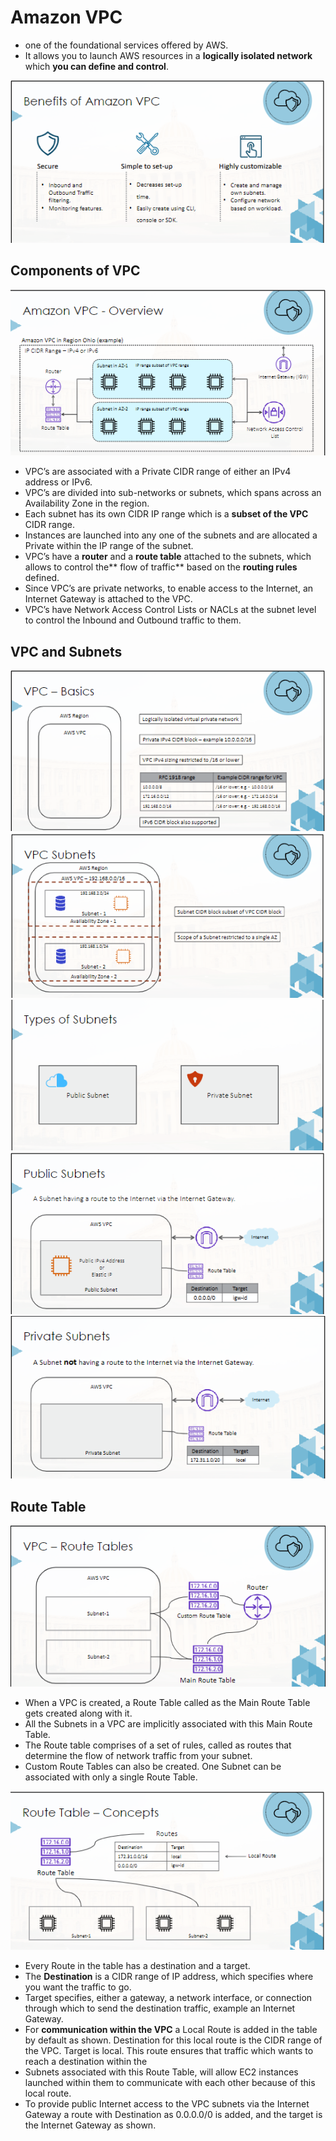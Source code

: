 Amazon VPC
==========

- one of the foundational services offered by AWS.
- It allows you to launch AWS resources in a **logically isolated network** which **you can define and control**.

![alt text](https://github.com/akin-a/notes/blob/main/images/VPC1.PNG)

Components of VPC
-----------------

![alt text](https://github.com/akin-a/notes/blob/main/images/vpc2.PNG)

- VPC’s are associated with a Private CIDR range of either an IPv4 address or IPv6.
- VPC’s are divided into sub-networks or subnets, which spans across an Availability Zone in the region.
- Each subnet has its own CIDR IP range which is a **subset of the VPC** CIDR range.
- Instances are launched into any one of the subnets and are allocated a Private within the IP range of the subnet.
- VPC’s have a **router** and a **route table** attached to the subnets, which allows to control the** flow of traffic** based on the **routing rules** defined.
- Since VPC’s are private networks, to enable access to the Internet, an Internet Gateway is attached to the VPC.
- VPC’s have Network Access Control Lists or NACLs at the subnet level to control the Inbound and Outbound traffic to them.

VPC and Subnets
---------------
![alt text](https://github.com/akin-a/notes/blob/main/images/vpc3.PNG)
![alt text](https://github.com/akin-a/notes/blob/main/images/vpc4.PNG)
![alt text](https://github.com/akin-a/notes/blob/main/images/vpc5.PNG)
![alt text](https://github.com/akin-a/notes/blob/main/images/VPC6.PNG)
![alt text](https://github.com/akin-a/notes/blob/main/images/vpc7.PNG)

Route Table
-----------

![alt text](https://github.com/akin-a/notes/blob/main/images/vpc8.PNG)

- When a VPC is created, a Route Table called as the Main Route Table gets created along with it.
- All the Subnets in a VPC are implicitly associated with this Main Route Table.
- The Route table comprises of a set of rules, called as routes that determine the flow of network traffic from your subnet. 
- Custom Route Tables can also be created. One Subnet can be associated with only a single Route Table.

![alt text](https://github.com/akin-a/notes/blob/main/images/vpc9.PNG)

- Every Route in the table has a destination and a target.
- The **Destination** is a CIDR range of IP address, which specifies where you want the traffic to go.
- Target specifies, either a gateway, a network interface, or connection through which to send the destination traffic, example an 
  Internet Gateway.
- For **communication within the VPC** a Local Route is added in the table by default as shown.
  Destination for this local route is the CIDR range of the VPC. Target is local.
  This route ensures that traffic which wants to reach a destination within the
- Subnets associated with this Route Table, will allow EC2 instances launched within them to communicate with each other because of this 
  local route.
- To provide public Internet access to the VPC subnets via the Internet Gateway a route with Destination as 0.0.0.0/0 is added, and the 
  target is the Internet Gateway as shown.


